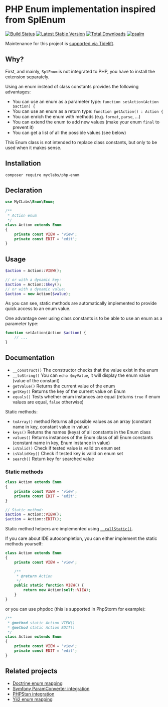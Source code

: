 # PHP Enum implementation inspired from SplEnum

[![Build Status](https://travis-ci.org/myclabs/php-enum.png?branch=master)](https://travis-ci.org/myclabs/php-enum)
[![Latest Stable Version](https://poser.pugx.org/myclabs/php-enum/version.png)](https://packagist.org/packages/myclabs/php-enum)
[![Total Downloads](https://poser.pugx.org/myclabs/php-enum/downloads.png)](https://packagist.org/packages/myclabs/php-enum)
[![psalm](https://shepherd.dev/github/myclabs/php-enum/coverage.svg)](https://shepherd.dev/github/myclabs/php-enum)

Maintenance for this project is [supported via Tidelift](https://tidelift.com/subscription/pkg/packagist-myclabs-php-enum?utm_source=packagist-myclabs-php-enum&utm_medium=referral&utm_campaign=readme).

## Why?

First, and mainly, `SplEnum` is not integrated to PHP, you have to install the extension separately.

Using an enum instead of class constants provides the following advantages:

-   You can use an enum as a parameter type: `function setAction(Action $action) {`
-   You can use an enum as a return type: `function getAction() : Action {`
-   You can enrich the enum with methods (e.g. `format`, `parse`, …)
-   You can extend the enum to add new values (make your enum `final` to prevent it)
-   You can get a list of all the possible values (see below)

This Enum class is not intended to replace class constants, but only to be used when it makes sense.

## Installation

```
composer require myclabs/php-enum
```

## Declaration

```php
use MyCLabs\Enum\Enum;

/**
 * Action enum
 */
class Action extends Enum
{
    private const VIEW = 'view';
    private const EDIT = 'edit';
}
```

## Usage

```php
$action = Action::VIEW();

// or with a dynamic key:
$action = Action::$key();
// or with a dynamic value:
$action = new Action($value);
```

As you can see, static methods are automatically implemented to provide quick access to an enum value.

One advantage over using class constants is to be able to use an enum as a parameter type:

```php
function setAction(Action $action) {
    // ...
}
```

## Documentation

-   `__construct()` The constructor checks that the value exist in the enum
-   `__toString()` You can `echo $myValue`, it will display the enum value (value of the constant)
-   `getValue()` Returns the current value of the enum
-   `getKey()` Returns the key of the current value on Enum
-   `equals()` Tests whether enum instances are equal (returns `true` if enum values are equal, `false` otherwise)

Static methods:

-   `toArray()` method Returns all possible values as an array (constant name in key, constant value in value)
-   `keys()` Returns the names (keys) of all constants in the Enum class
-   `values()` Returns instances of the Enum class of all Enum constants (constant name in key, Enum instance in value)
-   `isValid()` Check if tested value is valid on enum set
-   `isValidKey()` Check if tested key is valid on enum set
-   `search()` Return key for searched value

### Static methods

```php
class Action extends Enum
{
    private const VIEW = 'view';
    private const EDIT = 'edit';
}

// Static method:
$action = Action::VIEW();
$action = Action::EDIT();
```

Static method helpers are implemented using [`__callStatic()`](http://www.php.net/manual/en/language.oop5.overloading.php#object.callstatic).

If you care about IDE autocompletion, you can either implement the static methods yourself:

```php
class Action extends Enum
{
    private const VIEW = 'view';

    /**
     * @return Action
     */
    public static function VIEW() {
        return new Action(self::VIEW);
    }
}
```

or you can use phpdoc (this is supported in PhpStorm for example):

```php
/**
 * @method static Action VIEW()
 * @method static Action EDIT()
 */
class Action extends Enum
{
    private const VIEW = 'view';
    private const EDIT = 'edit';
}
```

## Related projects

-   [Doctrine enum mapping](https://github.com/acelaya/doctrine-enum-type)
-   [Symfony ParamConverter integration](https://github.com/Ex3v/MyCLabsEnumParamConverter)
-   [PHPStan integration](https://github.com/timeweb/phpstan-enum)
-   [Yii2 enum mapping](https://github.com/KartaviK/yii2-enum)
